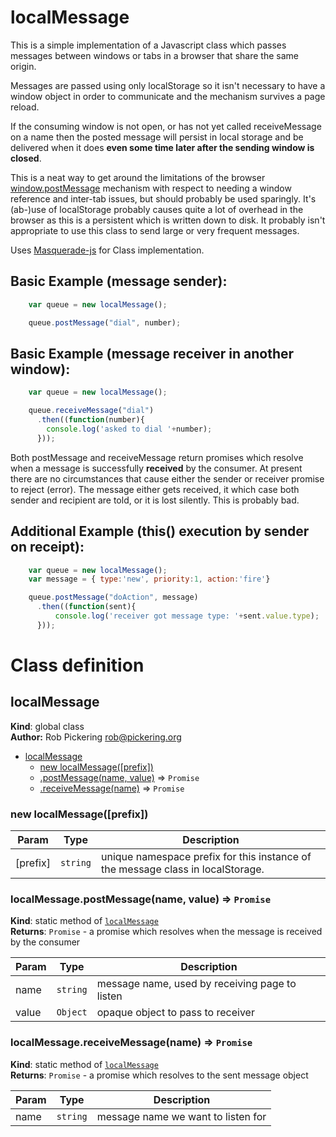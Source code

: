 # localMessage

This is a simple implementation of a Javascript class which
passes messages between windows or tabs in a browser that share the same origin.

Messages are passed using only localStorage so it isn't necessary to have a
window object in order to communicate and the mechanism survives a page reload.

If the consuming window is not open, or has not yet called receiveMessage on a name
then the posted message will persist in local storage and be delivered when
it does **even some time later after the sending window is closed**.

This is a neat way to get around the limitations of the browser [window.postMessage](https://developer.mozilla.org/en-US/docs/Web/API/Window/postMessage)
mechanism with respect to needing a window reference and inter-tab issues, but
should probably be used sparingly. It's (ab-)use of localStorage probably causes quite
a lot of overhead in the browser as this is a persistent which is written down to disk.
It probably isn't appropriate to use this class to send large or very frequent messages.

Uses [Masquerade-js](https://github.com/ipcortex/Masquerade-JS) for Class implementation.



## Basic Example (message sender):
```javascript
    var queue = new localMessage();

    queue.postMessage("dial", number);
```

## Basic Example (message receiver in another window):
```javascript
    var queue = new localMessage();

    queue.receiveMessage("dial")
      .then((function(number){
        console.log('asked to dial '+number);
      }));
```

Both postMessage and receiveMessage return promises which resolve when a message is
successfully **received** by the consumer. At present there are no circumstances that
cause either the sender or receiver promise to reject (error). The message either
gets received, it which case both sender and recipient are told, or it is lost silently.
This is probably bad.

## Additional Example (this() execution by sender on receipt):
```javascript
    var queue = new localMessage();
    var message = { type:'new', priority:1, action:'fire'}

    queue.postMessage("doAction", message)
      .then((function(sent){
          console.log('receiver got message type: '+sent.value.type);
      }));
```
# Class definition
<a name="localMessage"></a>
## localMessage
**Kind**: global class  
**Author:** Rob Pickering rob@pickering.org  

* [localMessage](#localMessage)
    * [new localMessage([prefix])](#new_localMessage_new)
    * [.postMessage(name, value)](#localMessage.postMessage) ⇒ <code>Promise</code>
    * [.receiveMessage(name)](#localMessage.receiveMessage) ⇒ <code>Promise</code>

<a name="new_localMessage_new"></a>
### new localMessage([prefix])

| Param | Type | Description |
| --- | --- | --- |
| [prefix] | <code>string</code> | unique namespace prefix for this  instance of the message class in localStorage. |

<a name="localMessage.postMessage"></a>
### localMessage.postMessage(name, value) ⇒ <code>Promise</code>
**Kind**: static method of <code>[localMessage](#localMessage)</code>  
**Returns**: <code>Promise</code> - a promise which resolves when the message is
  received by the consumer  

| Param | Type | Description |
| --- | --- | --- |
| name | <code>string</code> | message name, used by receiving page to listen |
| value | <code>Object</code> | opaque object to pass to receiver |

<a name="localMessage.receiveMessage"></a>
### localMessage.receiveMessage(name) ⇒ <code>Promise</code>
**Kind**: static method of <code>[localMessage](#localMessage)</code>  
**Returns**: <code>Promise</code> - a promise which resolves to the sent message object  

| Param | Type | Description |
| --- | --- | --- |
| name | <code>string</code> | message name we want to listen for |

